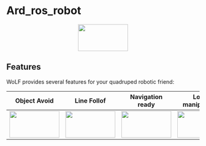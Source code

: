 # Ard_ros_robot

<div align="center">
  <img src="docs/push_recovery.gif" width="130" height="70" /> 
</div>

## Features

WoLF provides several features for your quadruped robotic friend:

<div align="center">

|  Object Avoid |  Line Follof | Navigation ready  | Loco-manipulation  | Multi robot  |
|:-:|:-:|:-:|:-:|:-:|
|  <img src="docs/push_recovery.gif" width="130" height="70" /> |   <img src="docs/step_reflex.gif" width="130" height="70" />  | <img src="docs/spot_navigation.gif" width="130" height="70" />  | <img src="docs/spot_arm.gif" width="130" height="70" />  | <img src="docs/robots.png" width="120" height="70" />  |

</div>
